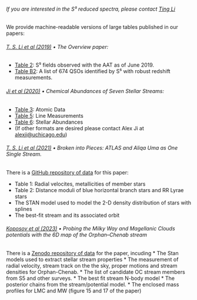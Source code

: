 

###### If you are interested in the S⁵ reduced spectra, please contact [Ting Li](mailto:ting.li@astro.utoronto.ca)

We provide machine-readable versions of large tables published in our papers:<br/>

###### [T. S. Li et al (2019)](https://doi.org/10.1093/mnras/stz2731) • The Overview paper:
  * [Table 2](tables/li+2019_table_2_fields.csv): S⁵ fields observed with the AAT as of June 2019.
  * [Table B2](tables/li+2019_table_b2_qso.csv): A list of 674 QSOs identified by S⁵ with robust redshift measurements.

###### [Ji et al (2020)](https://doi.org/10.3847/1538-3881/abacb6) • Chemical Abundances of Seven Stellar Streams:
  * [Table 3](tables/ajabacb6t3_mrt.txt): Atomic Data
  * [Table 5](tables/ajabacb6t5_mrt.txt): Line Measurements
  * [Table 6](tables/ajabacb6t6_mrt.txt): Stellar Abundances
  * (If other formats are desired please contact Alex Ji at alexji@uchicago.edu)
  
###### [T. S. Li et al (2021)](https://doi.org/10.3847/1538-4357/abeb18) • Broken into Pieces: ATLAS and Aliqa Uma as One Single Stream.
There is a [GitHub repository of data](https://github.com/s5collab/ATLAS_AliqaUma) for this paper:
  * Table 1: Radial velocites, metallicities of member stars
  * Table 2: Distance moduli of blue horizontal branch stars and RR Lyrae stars
  * The STAN model used to model the 2-D density distribution of stars with splines
  * The best-fit stream and its associated orbit

###### [Koposov et al (2023)](https://doi.org/10.1093/mnras/stad551)  • Probing the Milky Way and Magellanic Clouds potentials with the 6D map of the Orphan–Chenab stream
There is a [Zenodo repository of data](https://zenodo.org/records/7644540) for the paper, incuding
    * The Stan models used to extract stellar stream properties
    * The measurement of radial velocity, stream track on the the sky, proper motions and stream densities for Orphan-Chenab.
    * The list of candidate OC stream members from S5 and other surveys. 
    * The best fit stream N-body model
    * The posterior chains from the stream/potential model.
    * The enclosed mass profiles for LMC and MW (figure 15 and 17 of the paper)


      
